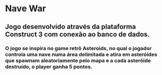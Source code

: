# Nave War

## Jogo desenvolvido através da plataforma Construct 3 com conexão ao banco de dados.

### O jogo se inspira no game retrô Asteroids, no qual o jogador controla uma nave numa área delimitada e atira em asteróides que spawnam aleatoriamente pelo mapa e a cada asteróide destruído, o player ganha 5 pontos.

